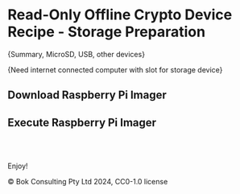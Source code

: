 # Read-Only Offline Crypto Device Recipe - Storage Preparation

{Summary, MicroSD, USB, other devices}

{Need internet connected computer with slot for storage device}

## Download Raspberry Pi Imager

## Execute Raspberry Pi Imager

<br />

<br />

Enjoy!

© Bok Consulting Pty Ltd 2024, CC0-1.0 license
